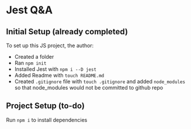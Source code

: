 # Jest Q&A

## Initial Setup (already completed)

To set up this JS project, the author:

* Created a folder
* Ran `npm init`
* Installed Jest with `npm i --D jest`
* Added Readme with `touch README.md`
* Created `.gitignore` file with `touch .gitignore` and added `node_modules` so that node_modules would not be committed to github repo

## Project Setup (to-do)

Run `npm i` to install dependencies